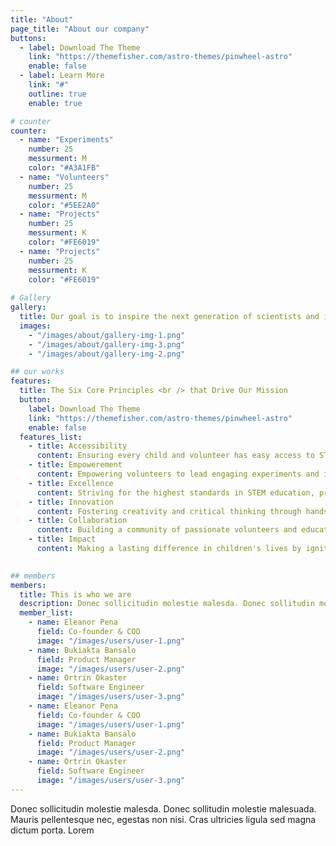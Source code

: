 ```yaml
---
title: "About"
page_title: "About our company"
buttons:
  - label: Download The Theme
    link: "https://themefisher.com/astro-themes/pinwheel-astro"
    enable: false
  - label: Learn More
    link: "#"
    outline: true
    enable: true

# counter
counter:
  - name: "Experiments"
    number: 25
    messurment: M
    color: "#A3A1FB"
  - name: "Volunteers"
    number: 25
    messurment: M
    color: "#5EE2A0"
  - name: "Projects"
    number: 25
    messurment: K
    color: "#FE6019"
  - name: "Projects"
    number: 25
    messurment: K
    color: "#FE6019"
    
# Gallery
gallery:
  title: Our goal is to inspire the next generation of scientists and innovators
  images:
    - "/images/about/gallery-img-1.png"
    - "/images/about/gallery-img-3.png"
    - "/images/about/gallery-img-2.png"

## our works
features:
  title: The Six Core Principles <br /> that Drive Our Mission
  button:
    label: Download The Theme
    link: "https://themefisher.com/astro-themes/pinwheel-astro"
    enable: false
  features_list:
    - title: Accessibility
      content: Ensuring every child and volunteer has easy access to STEM learning experiences, regardless of background or location.
    - title: Empowerement
      content: Empowering volunteers to lead engaging experiments and inspire kids to explore the wonders of science and technology.
    - title: Excellence
      content: Striving for the highest standards in STEM education, providing kids with the best learning opportunities and resources.
    - title: Innovation
      content: Fostering creativity and critical thinking through hands-on experiments that challenge kids to explore new scientific ideas.
    - title: Collaboration
      content: Building a community of passionate volunteers and educators who work together to make learning exciting and impactful.
    - title: Impact
      content: Making a lasting difference in children's lives by igniting curiosity, building knowledge, and preparing them for the future of STEM careers.
    

## members
members:
  title: This is who we are
  description: Donec sollicitudin molestie malesda. Donec sollitudin mol estie ultricies ligula sed magna dictum
  member_list:
    - name: Eleanor Pena
      field: Co-founder & COO
      image: "/images/users/user-1.png"
    - name: Bukiakta Bansalo
      field: Product Manager
      image: "/images/users/user-2.png"
    - name: Ortrin Okaster
      field: Software Engineer
      image: "/images/users/user-3.png"
    - name: Eleanor Pena
      field: Co-founder & COO
      image: "/images/users/user-1.png"
    - name: Bukiakta Bansalo
      field: Product Manager
      image: "/images/users/user-2.png"
    - name: Ortrin Okaster
      field: Software Engineer
      image: "/images/users/user-3.png"
---
```

Donec sollicitudin molestie malesda. Donec sollitudin molestie malesuada. Mauris pellentesque nec, egestas non nisi. Cras ultricies ligula sed magna dictum porta. Lorem
